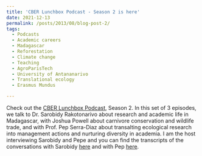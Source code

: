 ```yaml
---
title: 'CBER Lunchbox Podcast - Season 2 is here'
date: 2021-12-13
permalink: /posts/2013/08/blog-post-2/
tags:
  - Podcasts
  - Academic careers
  - Madagascar
  - Reforestation
  - Climate change
  - Teaching
  - AgroParisTech
  - University of Antananarivo
  - Translational ecology
  - Erasmus Mundus

---
```


Check out the [CBER Lunchbox Podcast](https://www.youtube.com/playlist?list=PLKYTvTbXFuChwnj9kVKqVl5XPZrU9P7bk), Season 2. In this set of 3 episodes, we talk to Dr. Sarobidy Rakotonarivo about research and academic life in Madagascar, with Joshua Powell about carnivore conservation and wildlife trade, and with Prof. Pep Serra-Diaz about transalting ecological research into management actions and nurturing diversity in academia. I am the host interviewing Sarobidy and Pepe and you can find the transcripts of the conversations with Sarobidy [here](https://raw.githubusercontent.com/SilviaCeausu/SilviaCeausu.github.io/main/podcast/transcript_Sarobidy.txt) and with Pep [here](https://raw.githubusercontent.com/SilviaCeausu/SilviaCeausu.github.io/main/podcast/transcripts_Pep.txt). 
